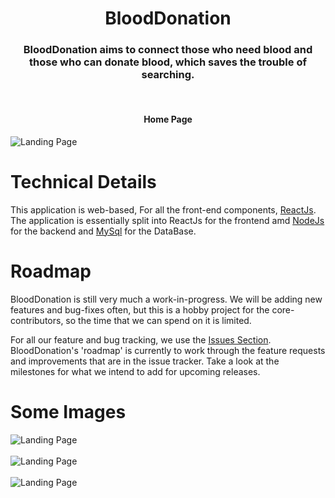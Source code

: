 <h1 align="center">
  BloodDonation
  <br>
</h1>

<h3 align="center">
BloodDonation aims to connect those who need blood and those who can donate blood, which saves the trouble of searching.
</h3>
<br>

<h4 align="center">
Home Page
</h4>

![Landing Page](frontend/src/img/homepage.jpg)
<br>

# Technical Details
This application is web-based, For all the front-end components, [ReactJs](https://reactjs.org/). The application is essentially split into ReactJs for the frontend amd [NodeJs](https://nodejs.org/) for the backend and [MySql](https://www.mysql.com/) for the DataBase.

# Roadmap
BloodDonation is still very much a work-in-progress. We will be adding new features and bug-fixes often, but this is a hobby project for the core-contributors, so the time that we can spend on it is limited.

For all our feature and bug tracking, we use the [Issues Section](https://github.com/AzouKr/BloodDon-Client/issues). BloodDonation's 'roadmap' is currently to work through the feature requests and improvements that are in the issue tracker.  Take a look at the milestones for what we intend to add for upcoming releases.

# Some Images


![Landing Page](frontend/src/img/homepage.jpg)
<br><br>
![Landing Page](frontend/src/img/donate.jpg)
<br><br>
![Landing Page](frontend/src/img/search.jpg)
<br>
